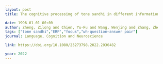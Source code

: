 ```yaml
---
layout: post
title: The cognitive processing of tone sandhi in different information structural status during dialogue comprehension

date: 1996-01-01 00:00
author: Zheng, Zilong and Chien, Yu-Fu and Wang, Wenjing and Zhang, Zhenghua and Li, Weijun
tags: ["tone sandhi","ERP","focus","wh-question–answer pair"]
journal: Language, Cognition and Neuroscience

link: https://doi.org/10.1080/23273798.2022.2030482

year: 2022
---
```



